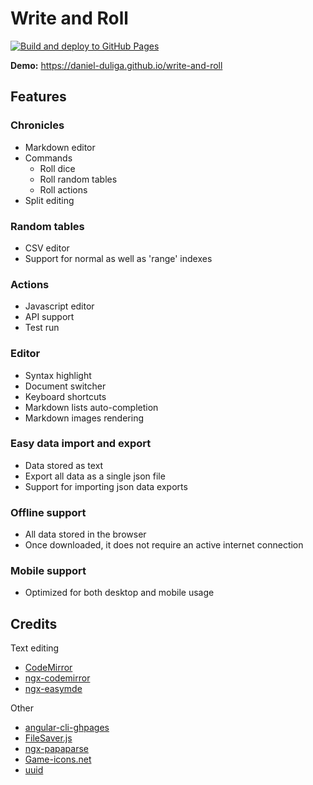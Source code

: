 # Write and Roll

[![Build and deploy to GitHub Pages](https://github.com/daniel-duliga/write-and-roll/actions/workflows/build-and-deploy-dry-run.yml/badge.svg)](https://github.com/daniel-duliga/write-and-roll/actions/workflows/build-and-deploy-dry-run.yml)

**Demo:** https://daniel-duliga.github.io/write-and-roll

## Features

### Chronicles

- Markdown editor
- Commands
    - Roll dice
    - Roll random tables
    - Roll actions
- Split editing

### Random tables

- CSV editor
- Support for normal as well as 'range' indexes

### Actions

- Javascript editor
- API support
- Test run

### Editor

- Syntax highlight
- Document switcher
- Keyboard shortcuts
- Markdown lists auto-completion
- Markdown images rendering

### Easy data import and export

- Data stored as text
- Export all data as a single json file
- Support for importing json data exports

### Offline support

- All data stored in the browser
- Once downloaded, it does not require an active internet connection

### Mobile support

- Optimized for both desktop and mobile usage

## Credits

Text editing
- [CodeMirror](https://github.com/codemirror/CodeMirror)
- [ngx-codemirror](https://github.com/scttcper/ngx-codemirror)
- [ngx-easymde](https://github.com/dmcbane/ngx-easymde)

Other
- [angular-cli-ghpages](https://github.com/angular-schule/angular-cli-ghpages)
- [FileSaver.js](https://github.com/eligrey/FileSaver.js)
- [ngx-papaparse](https://github.com/alberthaff/ngx-papaparse)
- [Game-icons.net](https://game-icons.net/)
- [uuid](https://github.com/uuidjs/uuid)
